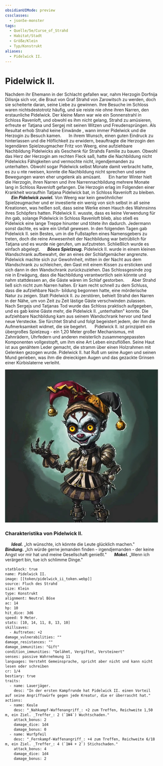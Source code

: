 ```yaml
---
obsidianUIMode: preview
cssclasses:
  - json5e-monster
tags:
  - Quelle/5e/Curse_of_Strahd
  - Habitat/Stadt
  - Größe/Klein
  - Typ/Konstrukt
aliases:
  - Pidelwick II.
---
```

# Pidelwick II.
Nachdem ihr Ehemann in der Schlacht gefallen war, nahm Herzogin Dorfnija Dilisnja sich vor, die Braut von Graf Strahd von Zarowitsch zu werden, doch sie scheiterte daran, seine Liebe zu gewinnen. Ihre Besuche im Schloss waren nichtsdestotrotz häufig, und sie reiste nie ohne ihren Narren, den erstaunliche Pidelwick. Der kleine Mann war wie ein Sonnenstrahl in Schloss Ravenloft, und obwohl es ihm nicht gelang, Strahd zu amüsieren, erfreute er Tatjana und Sergej mit seinen Witzen und Freudensprüngen. Als Resultat erhob Strahd keine Einwände , wann immer Pidelwick und die Herzogin zu Besuch kamen.
$\quad$ In ihrem Wunsch, einen guten Eindruck zu hinterlassen und die Höflichkeit zu erwidern, beauftragte die Herzogin den legendären Spielzeugmacher Fritz von Weerg, eine aufziehbare Nachbildung Pidelwicks als Geschenk für Strahds Familie zu bauen. Obwohl das Herz der Herzogin am rechten Fleck saß, hatte die Nachbildung nicht Pidelwicks Fähigkeiten und vermochte nicht, irgendjemanden zu unterhalten. Obwohl sogar Pidelwick selbst Monate damit verbracht hatte, es zu u nte rweisen, konnte die Nachbildung nicht sprechen und seine Bewegungen waren eher ungelenk als amüsant.
$\quad$ Ein harter Winter hielt die Herzogin, ihren Narren und ihre Narrennachbildung mehrere Monate lang in Schloss Ravenloft gefangen. Die Herzogin erlag im Folgenden einer Krankheit woraufhin Tatjana Pidelwick bat, in Schloss Ravenloft zu bleiben.
$\quad$ **_Ein Pidelwick zuviel._** Von Weerg war kein gewöhnlicher Spielzeugmacher und er investierte ein wenig von sich selbst in all seine Kreationen, was heißen soll, dass seine Werke einen Hauch des Wahnsinns ihres Schöpfers hatten. Pidelwick II. wusste, dass es keine Verwendung für ihn gab, solange Pidelwick in Schloss Ravenloft blieb, also stieß es Pidelwick eine lange Treppe hinunter und tötete ihn dadurch. Jedermann sonst dachte, es wäre ein Unfall gewesen. In den folgenden Tagen gab Pidelwick II. sein Bestes, um in die Fußstapfen eines Namensgebers zu treten, doch die reine Anwesenheit der Nachbildung war betrüblich für Tatjana und es wurde nie gerufen, um aufzutreten. Schließlich wurde es einfach abgelegt.
$\quad$ **_Böses Spielzeug._** Pidelwick II. wurde in einem kleinen Wandschrank aufbewahrt, der an eines der Schlafgemächer angrenzte. Pidelwick machte sich zur Gewohnheit, mitten in der Nacht aus dem Wandschrank zu schleichen, den Gast mit einem Kissen zu ersticken und sich dann in den Wandschrank zurückzuziehen. Das Schlossgesinde zog nie in Erwägung, dass die Nachbildung verantwortlich sein könnte und nahm stattdessen an, die Gäste wären im Schlaf gestorben.
$\quad$ Aber Strahd ließ sich nicht zum Narren halten. Er kam recht schnell zu dem Schluss, dass die aufziehbare Nach- bildung begonnen hatte, eine mörderische Natur zu zeigen. Statt Pidelwick II. zu zerstören, behielt Strahd den Narren in der Nähe, um von Zeit zu Zeit lästige Gäste verschwinden zulassen.
$\quad$ Nach Sergejs und Tatjanas Tod wurde das Schloss praktisch aufgegeben, und es gab keine Gäste mehr, die Pidelwick II. „unterhalten" konnte. Die aufziehbare Nachbildung kam aus seinem Wandschrank hervor und fand neue Verstecke. Sie fürchtet Strahd und folgt begeistert jedem, der ihm die Aufmerksamkeit widmet, die sie begehrt.
$\quad$ Pidelwick II. ist prinzipiell ein übergroßes Spielzeug - ein 1,20 Meter großer Mechanismus, mit Zahnrädern, Uhrfedern und anderen meisterlich zusammengepassten Komponenten vollgestopft, um ihm eine Art Leben einzuflößen. Seine Haut ist aus genähtem Leder gemacht, die stramm über einen Holzrahmen mit Gelenken gezogen wurde. Pidelwick II. hat Ruß um seine Augen und seinen Mund gerieben, was ihm die dreieckigen Augen und das gezackte Grinsen einer Kürbislaterne verleiht.

![](../../../04%20-%20Kampagnen/00.%20NPCs/pictures/pidelwick_ii.webp)

### Charakteristika von Pidelwick II.
$\quad$ **_Ideal._** „Ich wünschte, ich könnte die Leute glücklich machen." 
$\quad$ **_Bindung._** „Ich würde gerne jemanden finden - irgendjemanden - der keine Angst vor mir hat und meine Gesellschaft genießt." 
$\quad$ **_Makel._** „Wenn ich verärgert bin, tue ich schlimme Dinge."

```statblock
statblock: true
name: Pidelwick II.
image: [[token/pidelwick_ii_token.webp]]
source: Fluch des Strahd
size: Klein
type: Konstrukt
alignment: Neutral Böse
ac: 14
hp: 10
hit_dice: 3d6
speed: 9 Meter.
stats: [10, 14, 11, 8, 13, 10]
skillsaves:
  - Auftreten: +2
damage_vulnerabilities: ""
damage_resistances: ""
damage_immunities: "Gift"
condition_immunities: "Gelähmt, Vergiftet, Versteinert"
senses: passive Wahrnehmung 11
languages: Versteht Gemeinsprache, spricht aber nicht und kann nicht lesen oder schreiben
cr: 1/4
bestiary: true
traits:
  - name: Lauerjäger.
    desc: "In der ersten Kampfrunde hat Pidelwick II. einen Vorteil auf seine Angriffswürfe gegen jede Kreatur, die er überrascht hat."
actions:
  - name: Keule
    desc: "_Nahkampf-Waffenangriff_: +2 zum Treffen, Reichweite 1,50 m, ein Ziel. _Treffer_: 2 (`1W4`) Wuchtschaden."
    attack_bonus: 2
    damage_dice: 1d4
    damage_bonus: 0
  - name: Wurfpfeil
    desc: "_Fernkampf-Waffenangriff_: +4 zum Treffen, Reichweite 6/18 m, ein Ziel. _Treffer_: 4 (`1W4 + 2`) Stichschaden."
    attack_bonus: 4
    damage_dice: 1d4
    damage_bonus: 2
```